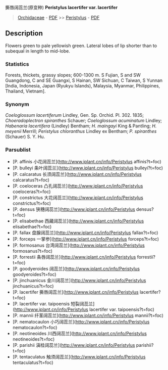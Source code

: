 撕唇阔蕊兰(原变种) **Peristylus lacertifer var. lacertifer**

> [Orchidaceae](http://www.iplant.cn/info/Orchidaceae?t=foc) - [PDF](http://www.iplant.cn/foc/pdf/Orchidaceae.pdf) >> [Peristylus](http://www.iplant.cn/info/Peristylus?t=foc) - [PDF](http://www.iplant.cn/foc/pdf/Peristylus.pdf)
## Description

Flowers green to pale yellowish green. Lateral lobes of lip shorter than to subequal in length to mid-lobe.

### Statistics
Forests, thickets, grassy slopes; 600-1300 m. S Fujian, S and SW Guangdong, C and SE Guangxi, S Hainan, SW Sichuan, C Taiwan, S Yunnan [India, Indonesia, Japan (Ryukyu Islands), Malaysia, Myanmar, Philippines, Thailand, Vietnam].

### Synonym
*Coeloglossum lacertiferum* Lindley, Gen. Sp. Orchid. Pl. 302. 1835; *Choeradoplectron spiranthes* Schauer; *Coeloglossum acuminatum* Lindley; *Habenaria lacertifera* (Lindley) Bentham; *H. maingayi* King & Pantling; *H. meyenii* Merrill; *Peristylus chloranthus* Lindley ex Bentham; *P. spiranthes* (Schauer) S. Y. Hu.


### Parsublist

* [P.  affinis  小花阔蕊兰](http://www.iplant.cn/info/Peristylus affinis?t=foc)
* [P.  bulleyi  条叶阔蕊兰](http://www.iplant.cn/info/Peristylus bulleyi?t=foc)
* [P.  calcaratus  长须阔蕊兰](http://www.iplant.cn/info/Peristylus calcaratus?t=foc)
* [P.  coeloceras  凸孔阔蕊兰](http://www.iplant.cn/info/Peristylus coeloceras?t=foc)
* [P.  constrictus  大花阔蕊兰](http://www.iplant.cn/info/Peristylus constrictus?t=foc)
* [P.  densus  狭穗阔蕊兰](http://www.iplant.cn/info/Peristylus densus?t=foc)
* [P.  elisabethae  西藏阔蕊兰](http://www.iplant.cn/info/Peristylus elisabethae?t=foc)
* [P.  fallax  盘腺阔蕊兰](http://www.iplant.cn/info/Peristylus fallax?t=foc)
* [P.  forceps  一掌参](http://www.iplant.cn/info/Peristylus forceps?t=foc)
* [P.  formosanus  台湾阔蕊兰](http://www.iplant.cn/info/Peristylus formosanus?t=foc)
* [P.  forrestii  条唇阔蕊兰](http://www.iplant.cn/info/Peristylus forrestii?t=foc)
* [P.  goodyeroides  阔蕊兰](http://www.iplant.cn/info/Peristylus goodyeroides?t=foc)
* [P.  jinchuanicus  金川阔蕊兰](http://www.iplant.cn/info/Peristylus jinchuanicus?t=foc)
* [P.  lacertifer  撕唇阔蕊兰](http://www.iplant.cn/info/Peristylus lacertifer?t=foc)
* [P.  lacertifer var. taipoensis  短裂阔蕊兰](http://www.iplant.cn/info/Peristylus lacertifer var. taipoensis?t=foc)
* [P.  mannii  纤茎阔蕊兰](http://www.iplant.cn/info/Peristylus mannii?t=foc)
* [P.  nematocaulon  小巧阔蕊兰](http://www.iplant.cn/info/Peristylus nematocaulon?t=foc)
* [P.  neotineoides  川西阔蕊兰](http://www.iplant.cn/info/Peristylus neotineoides?t=foc)
* [P.  parishii  滇桂阔蕊兰](http://www.iplant.cn/info/Peristylus parishii?t=foc)
* [P.  tentaculatus  触须阔蕊兰](http://www.iplant.cn/info/Peristylus tentaculatus?t=foc)
